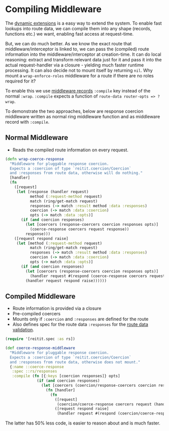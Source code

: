# Compiling Middleware

The [dynamic extensions](dynamic_extensions.md) is a easy way to extend the system. To enable fast lookups into route data, we can compile them into any shape (records, functions etc.) we want, enabling fast access at request-time.

But, we can do much better. As we know the exact route that middleware/interceptor is linked to, we can pass the (compiled) route information into the middleware/interceptor at creation-time. It can do local reasoning: extract and transform relevant data just for it and pass it into the actual request-handler via a closure - yielding much faster runtime processing. It can also decide not to mount itself by returning `nil`. Why mount a `wrap-enforce-roles` middleware for a route if there are no roles required for it?

To enable this we use [middleware records](data_driven_middleware.md) `:compile` key instead of the normal `:wrap`. `:compile` expects a function of `route-data router-opts => ?wrap`.

To demonstrate the two approaches, below are response coercion middleware written as normal ring middleware function and as middleware record with `:compile`.

## Normal Middleware

* Reads the compiled route information on every request.

```clj
(defn wrap-coerce-response
  "Middleware for pluggable response coercion.
  Expects a :coercion of type `reitit.coercion/Coercion`
  and :responses from route data, otherwise will do nothing."
  [handler]
  (fn
    ([request]
     (let [response (handler request)
           method (:request-method request)
           match (ring/get-match request)
           responses (-> match :result method :data :responses)
           coercion (-> match :data :coercion)
           opts (-> match :data :opts)]
       (if (and coercion responses)
         (let [coercers (response-coercers coercion responses opts)]
           (coerce-response coercers request response))
         response)))
    ([request respond raise]
     (let [method (:request-method request)
           match (ring/get-match request)
           responses (-> match :result method :data :responses)
           coercion (-> match :data :coercion)
           opts (-> match :data :opts)]
       (if (and coercion responses)
         (let [coercers (response-coercers coercion responses opts)]
           (handler request #(respond (coerce-response coercers request %))))
         (handler request respond raise))))))
```

## Compiled Middleware

* Route information is provided via a closure
* Pre-compiled coercers
* Mounts only if `:coercion` and `:responses` are defined for the route
* Also defines spec for the route data `:responses` for the [route data validation](route_data_validation.md).

```clj
(require '[reitit.spec :as rs])

(def coerce-response-middleware
  "Middleware for pluggable response coercion.
  Expects a :coercion of type `reitit.coercion/Coercion`
  and :responses from route data, otherwise does not mount."
  {:name ::coerce-response
   :spec ::rs/responses
   :compile (fn [{:keys [coercion responses]} opts]
              (if (and coercion responses)
                (let [coercers (coercion/response-coercers coercion responses opts)]
                  (fn [handler]
                    (fn
                      ([request]
                       (coercion/coerce-response coercers request (handler request)))
                      ([request respond raise]
                       (handler request #(respond (coercion/coerce-response coercers request %)) raise)))))))})
```

The latter has 50% less code, is easier to reason about and is much faster.
